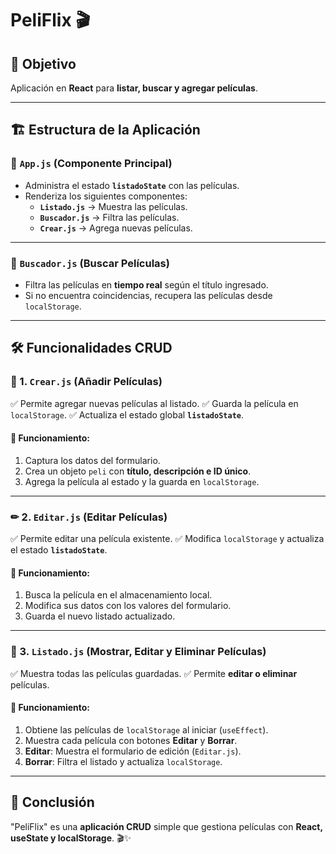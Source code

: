 # PeliFlix 🎬

## 📌 Objetivo
Aplicación en **React** para **listar, buscar y agregar películas**.

---

## 🏗 Estructura de la Aplicación

### 🔹 `App.js` (Componente Principal)
- Administra el estado **`listadoState`** con las películas.
- Renderiza los siguientes componentes:
  - **`Listado.js`** → Muestra las películas.
  - **`Buscador.js`** → Filtra las películas.
  - **`Crear.js`** → Agrega nuevas películas.

---

### 🔹 `Buscador.js` (Buscar Películas)
- Filtra las películas en **tiempo real** según el título ingresado.
- Si no encuentra coincidencias, recupera las películas desde `localStorage`.

---

## 🛠️ Funcionalidades CRUD

### 📝 1. `Crear.js` (Añadir Películas)
✅ Permite agregar nuevas películas al listado.
✅ Guarda la película en `localStorage`.
✅ Actualiza el estado global **`listadoState`**.

#### 📌 Funcionamiento:
1. Captura los datos del formulario.
2. Crea un objeto `peli` con **título, descripción e ID único**.
3. Agrega la película al estado y la guarda en `localStorage`.

---

### ✏ 2. `Editar.js` (Editar Películas)
✅ Permite editar una película existente.
✅ Modifica `localStorage` y actualiza el estado **`listadoState`**.

#### 📌 Funcionamiento:
1. Busca la película en el almacenamiento local.
2. Modifica sus datos con los valores del formulario.
3. Guarda el nuevo listado actualizado.

---

### 📜 3. `Listado.js` (Mostrar, Editar y Eliminar Películas)
✅ Muestra todas las películas guardadas.
✅ Permite **editar o eliminar** películas.

#### 📌 Funcionamiento:
1. Obtiene las películas de `localStorage` al iniciar (`useEffect`).
2. Muestra cada película con botones **Editar** y **Borrar**.
3. **Editar**: Muestra el formulario de edición (`Editar.js`).
4. **Borrar**: Filtra el listado y actualiza `localStorage`.

---

## 🚀 Conclusión
"PeliFlix" es una **aplicación CRUD** simple que gestiona películas con **React, useState y localStorage**. 🎬✨